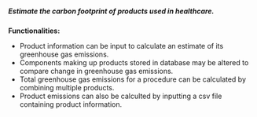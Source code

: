 ##### Estimate the carbon footprint of products used in healthcare.

**Functionalities:**
- Product information can be input to calculate an estimate of its greenhouse gas emissions.
- Components making up products stored in database may be altered to compare change in greenhouse gas emissions.
- Total greenhouse gas emissions for a procedure can be calculated by combining multiple products.
- Product emissions can also be calculted by inputting a csv file containing product information.

